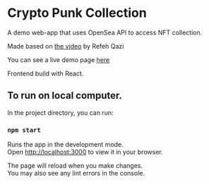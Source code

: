 # Crypto Punk Collection

A demo web-app that uses OpenSea API to access NFT collection.

Made based on [the video](https://youtu.be/hhZtiytNaBQ) by Refeh Qazi

You can see a live demo page [here](https://e79ene.github.io/Crypto-Punk/)

Frontend build with React.

## To run on local computer.

In the project directory, you can run:

### `npm start`

Runs the app in the development mode.\
Open [http://localhost:3000](http://localhost:3000) to view it in your browser.

The page will reload when you make changes.\
You may also see any lint errors in the console.
